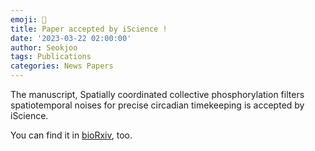 ```yaml
---
emoji: 🌱
title: Paper accepted by iScience !
date: '2023-03-22 02:00:00'
author: Seokjoo
tags: Publications
categories: News Papers
---
```


The manuscript, Spatially coordinated collective phosphorylation filters spatiotemporal noises for precise circadian timekeeping
is accepted by iScience. 

You can find it in [bioRxiv](https://www.biorxiv.org/content/10.1101/2022.10.27.513792v2), too.


```toc

```

